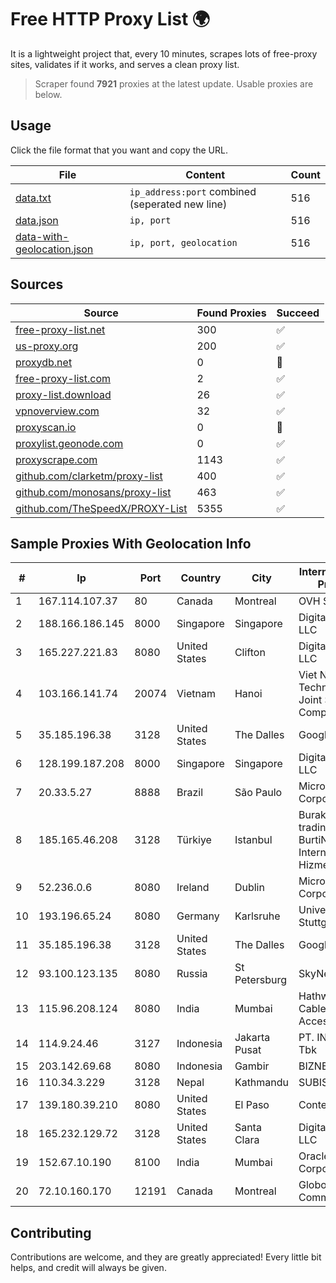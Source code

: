
# Free HTTP Proxy List 🌍

It is a lightweight project that, every 10 minutes, scrapes lots of free-proxy sites, validates if it works, and serves a clean proxy list.


> Scraper found **7921** proxies at the latest update. Usable proxies are below.

## Usage

Click the file format that you want and copy the URL.


|File|Content|Count|
|----|-------|-----|
|[data.txt](https://raw.githubusercontent.com/themiralay/Proxy-List-World/master/data.txt)|`ip_address:port` combined (seperated new line)|516|
|[data.json](https://raw.githubusercontent.com/themiralay/Proxy-List-World/master/data.json)|`ip, port`|516|
|[data-with-geolocation.json](https://raw.githubusercontent.com/themiralay/Proxy-List-World/master/data-with-geolocation.json)|`ip, port, geolocation`|516|

## Sources

|Source|Found Proxies|Succeed|
|------|-------------|-------|
|[free-proxy-list.net](https://free-proxy-list.net)|300|✅|
|[us-proxy.org](https://www.us-proxy.org)|200|✅|
|[proxydb.net](http://proxydb.net)|0|🚫|
|[free-proxy-list.com](https://free-proxy-list.com/?page=&port=&type%5B%5D=http&type%5B%5D=https&up_time=0&search=Search)|2|✅|
|[proxy-list.download](https://www.proxy-list.download/HTTP)|26|✅|
|[vpnoverview.com](https://vpnoverview.com/privacy/anonymous-browsing/free-proxy-servers)|32|✅|
|[proxyscan.io](https://www.proxyscan.io)|0|🚫|
|[proxylist.geonode.com](https://proxylist.geonode.com/api/proxy-list?limit=300&page=1&sort_by=lastChecked&sort_type=desc&protocols=http,https)|0|✅|
|[proxyscrape.com](https://api.proxyscrape.com/v2/?request=displayproxies&protocol=http&timeout=10000&country=all&ssl=all&anonymity=all)|1143|✅|
|[github.com/clarketm/proxy-list](https://raw.githubusercontent.com/clarketm/proxy-list/master/proxy-list-raw.txt)|400|✅|
|[github.com/monosans/proxy-list](https://raw.githubusercontent.com/monosans/proxy-list/main/proxies/http.txt)|463|✅|
|[github.com/TheSpeedX/PROXY-List](https://raw.githubusercontent.com/TheSpeedX/PROXY-List/master/http.txt)|5355|✅|


## Sample Proxies With Geolocation Info

|#|Ip|Port|Country|City|Internet Service Provider|
|-|--|----|-------|----|-------------------------|
|1|167.114.107.37|80|Canada|Montreal|OVH SAS|
|2|188.166.186.145|8000|Singapore|Singapore|DigitalOcean, LLC|
|3|165.227.221.83|8080|United States|Clifton|DigitalOcean, LLC|
|4|103.166.141.74|20074|Vietnam|Hanoi|Viet NAM Cloud Technology Joint Stock Company|
|5|35.185.196.38|3128|United States|The Dalles|Google LLC|
|6|128.199.187.208|8000|Singapore|Singapore|DigitalOcean, LLC|
|7|20.33.5.27|8888|Brazil|São Paulo|Microsoft Corporation|
|8|185.165.46.208|3128|Türkiye|Istanbul|Burak Buylu trading as BurtiNET Internet Hizmetleri|
|9|52.236.0.6|8080|Ireland|Dublin|Microsoft Corporation|
|10|193.196.65.24|8080|Germany|Karlsruhe|Universitaet Stuttgart|
|11|35.185.196.38|3128|United States|The Dalles|Google LLC|
|12|93.100.123.135|8080|Russia|St Petersburg|SkyNet LLC|
|13|115.96.208.124|8080|India|Mumbai|Hathway IP over Cable Internet Access|
|14|114.9.24.46|3127|Indonesia|Jakarta Pusat|PT. INDOSAT Tbk|
|15|203.142.69.68|8080|Indonesia|Gambir|BIZNET|
|16|110.34.3.229|3128|Nepal|Kathmandu|SUBISU C7|
|17|139.180.39.210|8080|United States|El Paso|Conterra|
|18|165.232.129.72|3128|United States|Santa Clara|DigitalOcean, LLC|
|19|152.67.10.190|8100|India|Mumbai|Oracle Corporation|
|20|72.10.160.170|12191|Canada|Montreal|GloboTech Communications|



## Contributing

Contributions are welcome, and they are greatly appreciated! Every
little bit helps, and credit will always be given.

